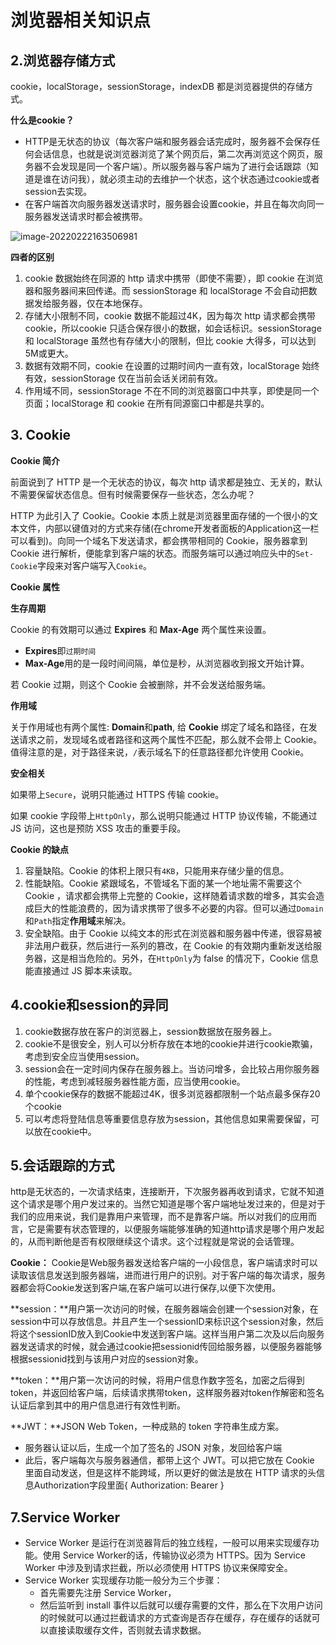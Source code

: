 # 浏览器相关知识点



## 2.浏览器存储方式

cookie，localStorage，sessionStorage，indexDB 都是浏览器提供的存储方式。

**什么是cookie？**

+ HTTP是无状态的协议（每次客户端和服务器会话完成时，服务器不会保存任何会话信息，也就是说浏览器浏览了某个网页后，第二次再浏览这个网页，服务器不会发现是同一个客户端）。所以服务器与客户端为了进行会话跟踪（知道是谁在访问我），就必须主动的去维护一个状态，这个状态通过cookie或者session去实现。
+ 在客户端首次向服务器发送请求时，服务器会设置cookie，并且在每次向同一服务器发送请求时都会被携带。

![image-20220222163506981](C:\Users\64554\AppData\Roaming\Typora\typora-user-images\image-20220222163506981.png)







**四者的区别**

1. cookie 数据始终在同源的 http 请求中携带（即使不需要），即 cookie 在浏览器和服务器间来回传递。而 sessionStorage 和 localStorage 不会自动把数据发给服务器，仅在本地保存。
2. 存储大小限制不同，cookie 数据不能超过4K，因为每次 http 请求都会携带 cookie，所以cookie 只适合保存很小的数据，如会话标识。sessionStorage 和 localStorage 虽然也有存储大小的限制，但比 cookie 大得多，可以达到5M或更大。
3. 数据有效期不同，cookie 在设置的过期时间内一直有效，localStorage 始终有效，sessionStorage 仅在当前会话关闭前有效。
4. 作用域不同，sessionStorage 不在不同的浏览器窗口中共享，即使是同一个页面；localStorage 和 cookie 在所有同源窗口中都是共享的。



## 3. Cookie 

**Cookie 简介**

前面说到了 HTTP 是一个无状态的协议，每次 http 请求都是独立、无关的，默认不需要保留状态信息。但有时候需要保存一些状态，怎么办呢？

HTTP 为此引入了 Cookie。Cookie 本质上就是浏览器里面存储的一个很小的文本文件，内部以键值对的方式来存储(在chrome开发者面板的Application这一栏可以看到)。向同一个域名下发送请求，都会携带相同的 Cookie，服务器拿到 Cookie 进行解析，便能拿到客户端的状态。而服务端可以通过响应头中的`Set-Cookie`字段来对客户端写入`Cookie`。



**Cookie 属性**

**生存周期**

Cookie 的有效期可以通过 **Expires** 和 **Max-Age** 两个属性来设置。

- **Expires**即`过期时间`
- **Max-Age**用的是一段时间间隔，单位是秒，从浏览器收到报文开始计算。

若 Cookie 过期，则这个 Cookie 会被删除，并不会发送给服务端。

**作用域**

关于作用域也有两个属性: **Domain**和**path**, 给 **Cookie** 绑定了域名和路径，在发送请求之前，发现域名或者路径和这两个属性不匹配，那么就不会带上 Cookie。值得注意的是，对于路径来说，`/`表示域名下的任意路径都允许使用 Cookie。

**安全相关**

如果带上`Secure`，说明只能通过 HTTPS 传输 cookie。

如果 cookie 字段带上`HttpOnly`，那么说明只能通过 HTTP 协议传输，不能通过 JS 访问，这也是预防 XSS 攻击的重要手段。



**Cookie 的缺点**

1. 容量缺陷。Cookie 的体积上限只有`4KB`，只能用来存储少量的信息。
2. 性能缺陷。Cookie 紧跟域名，不管域名下面的某一个地址需不需要这个 Cookie ，请求都会携带上完整的 Cookie，这样随着请求数的增多，其实会造成巨大的性能浪费的，因为请求携带了很多不必要的内容。但可以通过`Domain`和`Path`指定**作用域**来解决。
3. 安全缺陷。由于 Cookie 以纯文本的形式在浏览器和服务器中传递，很容易被非法用户截获，然后进行一系列的篡改，在 Cookie 的有效期内重新发送给服务器，这是相当危险的。另外，在`HttpOnly`为 false 的情况下，Cookie 信息能直接通过 JS 脚本来读取。




## 4.cookie和session的异同

1. cookie数据存放在客户的浏览器上，session数据放在服务器上。
2. cookie不是很安全，别人可以分析存放在本地的cookie并进行cookie欺骗，考虑到安全应当使用session。
3. session会在一定时间内保存在服务器上。当访问增多，会比较占用你服务器的性能，考虑到减轻服务器性能方面，应当使用cookie。
4. 单个cookie保存的数据不能超过4K，很多浏览器都限制一个站点最多保存20个cookie
5. 可以考虑将登陆信息等重要信息存放为session，其他信息如果需要保留，可以放在cookie中。







## 5.会话跟踪的方式

http是无状态的，一次请求结束，连接断开，下次服务器再收到请求，它就不知道这个请求是哪个用户发过来的。当然它知道是哪个客户端地址发过来的，但是对于我们的应用来说，我们是靠用户来管理，而不是靠客户端。所以对我们的应用而言，它是需要有状态管理的，以便服务端能够准确的知道http请求是哪个用户发起的，从而判断他是否有权限继续这个请求。这个过程就是常说的会话管理。

**Cookie：** Cookie是Web服务器发送给客户端的一小段信息，客户端请求时可以读取该信息发送到服务器端，进而进行用户的识别。对于客户端的每次请求，服务器都会将Cookie发送到客户端,在客户端可以进行保存,以便下次使用。

**session：**用户第一次访问的时候，在服务器端会创建一个session对象，在session中可以存放信息。并且产生一个sessionID来标识这个session对象，然后将这个sessionID放入到Cookie中发送到客户端。这样当用户第二次及以后向服务器发送请求的时候，就会通过cookie把sessionid传回给服务器，以便服务器能够根据sessionid找到与该用户对应的session对象。

**token：**用户第一次访问的时候，将用户信息作数字签名，加密之后得到token，并返回给客户端，后续请求携带token，这样服务器对token作解密和签名认证后拿到其中的用户信息进行有效性判断。

**JWT：**JSON Web Token，一种成熟的 token 字符串生成方案。

+ 服务器认证以后，生成一个加了签名的 JSON 对象，发回给客户端      
+ 此后，客户端每次与服务器通信，都带上这个 JWT。可以把它放在 Cookie 里面自动发送，但是这样不能跨域，所以更好的做法是放在 HTTP 请求的头信息Authorization字段里面{ Authorization: Bearer <token> }



## 7.Service Worker

+ Service Worker 是运行在浏览器背后的独立线程，一般可以用来实现缓存功能。使用 Service Worker的话，传输协议必须为 HTTPS。因为 Service Worker 中涉及到请求拦截，所以必须使用 HTTPS 协议来保障安全。
+ Service Worker 实现缓存功能一般分为三个步骤：
  + 首先需要先注册 Service Worker，
  + 然后监听到 install 事件以后就可以缓存需要的文件，那么在下次用户访问的时候就可以通过拦截请求的方式查询是否存在缓存，存在缓存的话就可以直接读取缓存文件，否则就去请求数据。










































































































































































